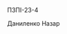ПЗПІ-23-4

Даниленко Назар

<!---
Nazar-Danylenko/Nazar-Danylenko is a ✨ special ✨ repository because its `README.md` (this file) appears on your GitHub profile.
You can click the Preview link to take a look at your changes.
--->
